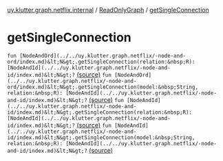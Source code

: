 [uy.klutter.graph.netflix.internal](../index.md) / [ReadOnlyGraph](index.md) / [getSingleConnection](.)


# getSingleConnection

`fun [NodeAndOrd](../../uy.klutter.graph.netflix/-node-and-ord/index.md)&lt;N&gt;.getSingleConnection(relation:&nbsp;R): [NodeAndId](../../uy.klutter.graph.netflix/-node-and-id/index.md)&lt;N&gt;?` [(source)](https://github.com/kohesive/klutter/blob/master/netflix-graph-jdk6/src/main/kotlin/uy/klutter/graph/netflix/internal/Graph.kt#L177)
`fun [NodeAndOrd](../../uy.klutter.graph.netflix/-node-and-ord/index.md)&lt;N&gt;.getSingleConnection(model:&nbsp;String, relation:&nbsp;R): [NodeAndId](../../uy.klutter.graph.netflix/-node-and-id/index.md)&lt;N&gt;?` [(source)](https://github.com/kohesive/klutter/blob/master/netflix-graph-jdk6/src/main/kotlin/uy/klutter/graph/netflix/internal/Graph.kt#L181)
`fun [NodeAndId](../../uy.klutter.graph.netflix/-node-and-id/index.md)&lt;N&gt;.getSingleConnection(relation:&nbsp;R): [NodeAndId](../../uy.klutter.graph.netflix/-node-and-id/index.md)&lt;N&gt;?` [(source)](https://github.com/kohesive/klutter/blob/master/netflix-graph-jdk6/src/main/kotlin/uy/klutter/graph/netflix/internal/Graph.kt#L193)
`fun [NodeAndId](../../uy.klutter.graph.netflix/-node-and-id/index.md)&lt;N&gt;.getSingleConnection(model:&nbsp;String, relation:&nbsp;R): [NodeAndId](../../uy.klutter.graph.netflix/-node-and-id/index.md)&lt;N&gt;?` [(source)](https://github.com/kohesive/klutter/blob/master/netflix-graph-jdk6/src/main/kotlin/uy/klutter/graph/netflix/internal/Graph.kt#L197)


